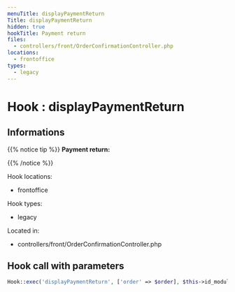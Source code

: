```yaml
---
menuTitle: displayPaymentReturn
Title: displayPaymentReturn
hidden: true
hookTitle: Payment return
files:
  - controllers/front/OrderConfirmationController.php
locations:
  - frontoffice
types:
  - legacy
---
```


# Hook : displayPaymentReturn

## Informations

{{% notice tip %}}
**Payment return:** 


{{% /notice %}}

Hook locations: 
  - frontoffice

Hook types: 
  - legacy

Located in: 
  - controllers/front/OrderConfirmationController.php

## Hook call with parameters

```php
Hook::exec('displayPaymentReturn', ['order' => $order], $this->id_module);
```